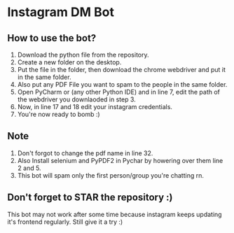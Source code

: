 # Instagram DM Bot
 
## How to use the bot?

1. Download the python file from the repository.
2. Create a new folder on the desktop.
3. Put the file in the folder, then download the chrome webdriver and put it in the same folder.
4. Also put any PDF File you want to spam to the people in the same folder.
5. Open PyCharm or (any other Python IDE) and in line 7, edit the path of the webdriver you downlaoded in step 3.
6. Now, in line 17 and 18 edit your instagram credentials.
7. You're now ready to bomb :)

## Note
1. Don't forgot to change the pdf name in line 32.
2. Also Install selenium and PyPDF2 in Pychar by howering over them line 2 and 5.
3. This bot will spam only the first person/group you're chatting rn.

## Don't forget to STAR the repository :)
This bot may not work after some time because instagram keeps updating it's frontend regularly. Still give it a try :)
